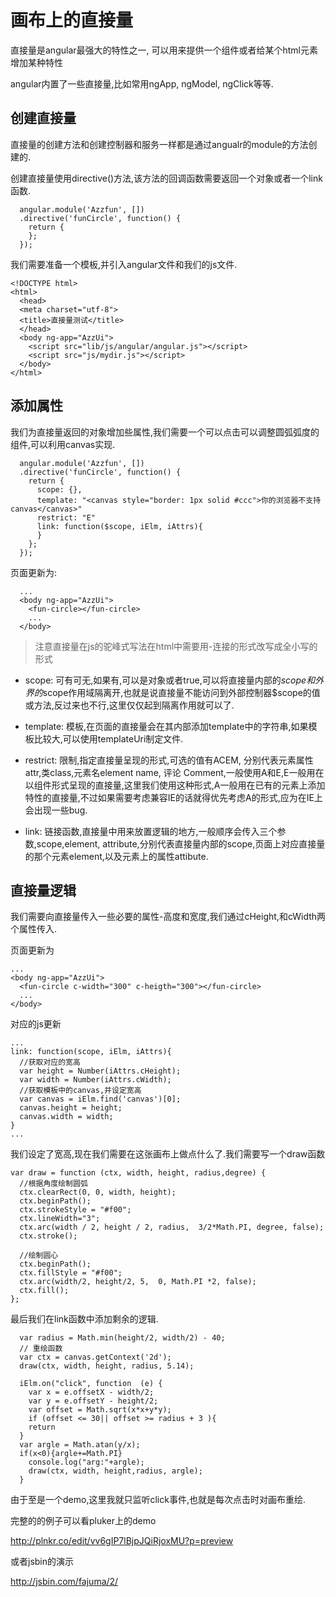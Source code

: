 # 画布上的直接量


直接量是angular最强大的特性之一,
可以用来提供一个组件或者给某个html元素增加某种特性

angular内置了一些直接量,比如常用ngApp, ngModel, ngClick等等.
<!--more-->

## 创建直接量

直接量的创建方法和创建控制器和服务一样都是通过angualr的module的方法创建的.

创建直接量使用directive()方法,该方法的回调函数需要返回一个对象或者一个link函数.
```
  angular.module('Azzfun', [])
  .directive('funCircle', function() {
    return {
    };
  });
```

我们需要准备一个模板,并引入angular文件和我们的js文件.

```
<!DOCTYPE html>
<html>
  <head>
  <meta charset="utf-8">
  <title>直接量测试</title>
  </head>
  <body ng-app="AzzUi">
    <script src="lib/js/angular/angular.js"></script>
    <script src="js/mydir.js"></script>
  </body>
</html>
```

## 添加属性

我们为直接量返回的对象增加些属性,我们需要一个可以点击可以调整圆弧弧度的组件,可以利用canvas实现.

```
  angular.module('Azzfun', [])
  .directive('funCircle', function() {
    return {
      scope: {},
      template: "<canvas style="border: 1px solid #ccc">你的浏览器不支持canvas</canvas>"
      restrict: "E"
      link: function($scope, iElm, iAttrs){
      }
    };
  });
```

页面更新为:

```
  ...
  <body ng-app="AzzUi">
    <fun-circle></fun-circle>
    ...
  </body>
```
>注意直接量在js的驼峰式写法在html中需要用-连接的形式改写成全小写的形式

- scope: 可有可无,如果有,可以是对象或者true,可以将直接量内部的$scope和外界的$scope作用域隔离开,也就是说直接量不能访问到外部控制器$scope的值或方法,反过来也不行,这里仅仅起到隔离作用就可以了.

- template: 模板,在页面的直接量会在其内部添加template中的字符串,如果模板比较大,可以使用templateUri制定文件.

- restrict: 限制,指定直接量呈现的形式,可选的值有ACEM, 分别代表元素属性attr,类class,元素名element name, 评论 Comment,一般使用A和E,E一般用在以组件形式呈现的直接量,这里我们使用这种形式,A一般用在已有的元素上添加特性的直接量,不过如果需要考虑兼容IE的话就得优先考虑A的形式,应为在IE上会出现一些bug.

- link: 链接函数,直接量中用来放置逻辑的地方,一般顺序会传入三个参数,scope,element, attribute,分别代表直接量内部的scope,页面上对应直接量的那个元素element,以及元素上的属性attibute.

## 直接量逻辑

我们需要向直接量传入一些必要的属性-高度和宽度,我们通过cHeight,和cWidth两个属性传入.

页面更新为

```
...
<body ng-app="AzzUi">
  <fun-circle c-width="300" c-heigth="300"></fun-circle>
  ...
</body>
```

对应的js更新

```
...
link: function(scope, iElm, iAttrs){
  //获取对应的宽高
  var height = Number(iAttrs.cHeight);
  var width = Number(iAttrs.cWidth);
  //获取模板中的canvas,并设定宽高
  var canvas = iElm.find('canvas')[0];
  canvas.height = height;
  canvas.width = width;
}
...
```

我们设定了宽高,现在我们需要在这张画布上做点什么了.我们需要写一个draw函数

```
var draw = function (ctx, width, height, radius,degree) {
  //根据角度绘制圆弧
  ctx.clearRect(0, 0, width, height);
  ctx.beginPath();
  ctx.strokeStyle = "#f00";
  ctx.lineWidth="3";
  ctx.arc(width / 2, height / 2, radius,  3/2*Math.PI, degree, false);
  ctx.stroke();

  //绘制圆心
  ctx.beginPath();
  ctx.fillStyle = "#f00";
  ctx.arc(width/2, height/2, 5,  0, Math.PI *2, false);
  ctx.fill();
};
```

最后我们在link函数中添加剩余的逻辑.

```
  var radius = Math.min(height/2, width/2) - 40;
  // 重绘函数
  var ctx = canvas.getContext('2d');
  draw(ctx, width, height, radius, 5.14);

  iElm.on("click", function  (e) {
    var x = e.offsetX - width/2;
    var y = e.offsetY - height/2;
    var offset = Math.sqrt(x*x+y*y);
    if (offset <= 30|| offset >= radius + 3 ){
    return
  }
  var argle = Math.atan(y/x);
  if(x<0){argle+=Math.PI}
    console.log("arg:"+argle);
    draw(ctx, width, height,radius, argle);
  }
```

由于至是一个demo,这里我就只监听click事件,也就是每次点击时对画布重绘.

完整的的例子可以看pluker上的demo

http://plnkr.co/edit/vv6gIP7lBjpJQiRjoxMU?p=preview

或者jsbin的演示

http://jsbin.com/fajuma/2/
